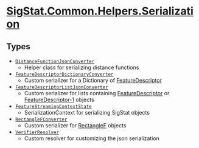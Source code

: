 # [SigStat.Common.Helpers.Serialization](./README.md)

## Types

- [`DistanceFunctionJsonConverter`](./DistanceFunctionJsonConverter.md)
	- Helper class for serializing distance functions
- [`FeatureDescriptorDictionaryConverter`](./FeatureDescriptorDictionaryConverter.md)
	- Custom serializer for a Dictionary of [FeatureDescriptor](../../../docs/md/SigStat/Common/FeatureDescriptor.md)
- [`FeatureDescriptorListJsonConverter`](./FeatureDescriptorListJsonConverter.md)
	- Custom serializer for lists containing [FeatureDescriptor](../../../docs/md/SigStat/Common/FeatureDescriptor.md) or  [FeatureDescriptor-1](../../../docs/md/SigStat/Common/FeatureDescriptor-1.md) objects
- [`FeatureStreamingContextState`](./FeatureStreamingContextState.md)
	- SerializationContext for serializing SigStat objects
- [`RectangleFConverter`](./RectangleFConverter.md)
	- Custom serializer for [RectangleF](https://docs.microsoft.com/en-us/dotnet/api/System.Drawing.RectangleF) objects
- [`VerifierResolver`](./VerifierResolver.md)
	- Custom resolver for customizing the json serialization


